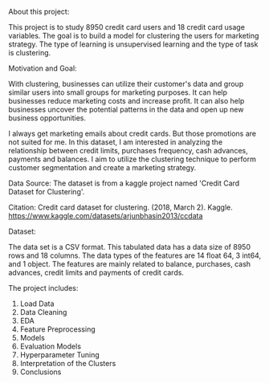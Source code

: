 About this project:

This project is to study 8950 credit card users and 18 credit card usage variables. The goal is to build a model for clustering the users for marketing strategy. The type of learning is unsupervised learning and the type of task is clustering.


Motivation and Goal:

With clustering, businesses can utilize their customer's data and group similar users into small groups for marketing purposes. It can help businesses reduce marketing costs and increase profit. It can also help businesses uncover the potential patterns in the data and open up new business opportunities.

I always get marketing emails about credit cards. But those promotions are not suited for me. In this dataset, I am interested in analyzing the relationship between credit limits, purchases frequency, cash advances, payments and balances. I aim to utilize the clustering technique to perform customer segmentation and create a marketing strategy.



Data Source:
The dataset is from a kaggle project named 'Credit Card Dataset for Clustering'.

Citation:
Credit card dataset for clustering. (2018, March 2). Kaggle. https://www.kaggle.com/datasets/arjunbhasin2013/ccdata

Dataset:

The data set is a CSV format. This tabulated data has a data size of 8950 rows and 18 columns.  The data types of the features are 14 float 64, 3 int64, and 1 object.  The features are mainly related to balance, purchases, cash advances, credit limits and payments of credit cards.

The project includes:

1. Load Data
2. Data Cleaning
3. EDA
4. Feature Preprocessing
5. Models
6. Evaluation Models
7. Hyperparameter Tuning
8. Interpretation of the Clusters
9. Conclusions
